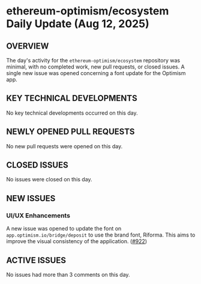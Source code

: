 # ethereum-optimism/ecosystem Daily Update (Aug 12, 2025)
## OVERVIEW 
The day's activity for the `ethereum-optimism/ecosystem` repository was minimal, with no completed work, new pull requests, or closed issues. A single new issue was opened concerning a font update for the Optimism app.

## KEY TECHNICAL DEVELOPMENTS
No key technical developments occurred on this day.

## NEWLY OPENED PULL REQUESTS
No new pull requests were opened on this day.

## CLOSED ISSUES
No issues were closed on this day.

## NEW ISSUES
### UI/UX Enhancements
A new issue was opened to update the font on `app.optimism.io/bridge/deposit` to use the brand font, Riforma. This aims to improve the visual consistency of the application. ([#922](https://github.com/ethereum-optimism/ecosystem/issues/922))

## ACTIVE ISSUES
No issues had more than 3 comments on this day.